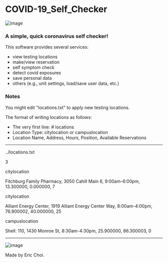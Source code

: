 # COVID-19_Self_Checker
![image](https://user-images.githubusercontent.com/39285147/151659928-9c91f101-84a2-4837-80eb-5d9fa969203b.png)

### A simple, quick coronavirus self checker!
This software provides several services:
- view testing locations
- make/view reservation
- self symptom check
- detect covid exposures
- save personal data
- others (e.g., unit settings, load/save user data, etc.)

### Notes
You might edit "locations.txt" to apply new testing locations.

The format of writing locations as follows:
- The very first line: # locations
- Location Type: citylocation or campuslocation
- Location Name, Address, Hours, Position, Available Reservations
*********************************************************************
../locations.txt

3

citylocation

Fitchburg Family Pharmacy, 3050 Cahill Main 6, 9:00am-6:00pm, 13.300000, 0.000000, 7

citylocation

Alliant Energy Center, 1919 Alliant Energy Center Way, 8:00am-4:00pm, 76.900002, 40.000000, 25

campuslocation

Shell: 110, 1430 Monroe St, 8:30am-4:30pm, 25.900000, 86.300003, 0
*********************************************************************
![image](https://user-images.githubusercontent.com/39285147/151660239-422caad1-d9f9-400f-9833-9bc70511b049.png)

Made by Eric Choi.
